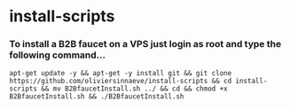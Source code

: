 # install-scripts

### To install a B2B faucet on a VPS just login as root and type the following command...
    apt-get update -y && apt-get -y install git && git clone https://github.com/oliviersinnaeve/install-scripts && cd install-scripts && mv B2BfaucetInstall.sh ../ && cd && chmod +x B2BfaucetInstall.sh && ./B2BfaucetInstall.sh
